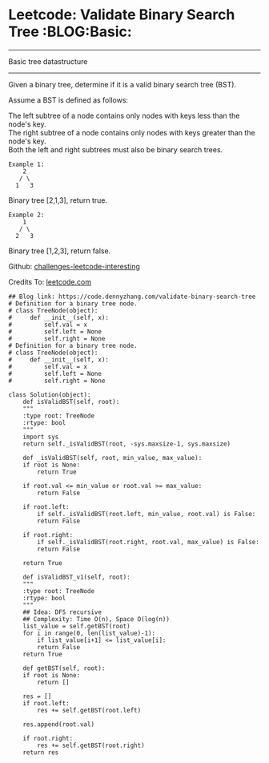 
# Leetcode: Validate Binary Search Tree     :BLOG:Basic:

---

Basic tree datastructure  

---

Given a binary tree, determine if it is a valid binary search tree (BST).  

Assume a BST is defined as follows:  

The left subtree of a node contains only nodes with keys less than the node's key.  
The right subtree of a node contains only nodes with keys greater than the node's key.  
Both the left and right subtrees must also be binary search trees.  

    Example 1:
        2
       / \
      1   3

Binary tree [2,1,3], return true.  

    Example 2:
        1
       / \
      2   3

Binary tree [1,2,3], return false.  

Github: [challenges-leetcode-interesting](https://github.com/DennyZhang/challenges-leetcode-interesting/tree/master/problems/validate-binary-search-tree)  

Credits To: [leetcode.com](https://leetcode.com/problems/validate-binary-search-tree/description/)  

    ## Blog link: https://code.dennyzhang.com/validate-binary-search-tree
    # Definition for a binary tree node.
    # class TreeNode(object):
    #     def __init__(self, x):
    #         self.val = x
    #         self.left = None
    #         self.right = None
    # Definition for a binary tree node.
    # class TreeNode(object):
    #     def __init__(self, x):
    #         self.val = x
    #         self.left = None
    #         self.right = None
    
    class Solution(object):
        def isValidBST(self, root):
    	"""
    	:type root: TreeNode
    	:rtype: bool
    	"""
    	import sys
    	return self._isValidBST(root, -sys.maxsize-1, sys.maxsize)
    
        def _isValidBST(self, root, min_value, max_value):
    	if root is None:
    	    return True
    
    	if root.val <= min_value or root.val >= max_value:
    	    return False
    
    	if root.left:
    	    if self._isValidBST(root.left, min_value, root.val) is False:
    		return False
    
    	if root.right:
    	    if self._isValidBST(root.right, root.val, max_value) is False:
    		return False
    
    	return True
    
        def isValidBST_v1(self, root):
    	"""
    	:type root: TreeNode
    	:rtype: bool
    	"""
    	## Idea: DFS recursive
    	## Complexity: Time O(n), Space O(log(n))
    	list_value = self.getBST(root)
    	for i in range(0, len(list_value)-1):
    	    if list_value[i+1] <= list_value[i]:
    		return False
    	return True
    
        def getBST(self, root):
    	if root is None:
    	    return []
    
    	res = []
    	if root.left:
    	    res += self.getBST(root.left)
    
    	res.append(root.val)
    
    	if root.right:
    	    res += self.getBST(root.right)
    	return res

